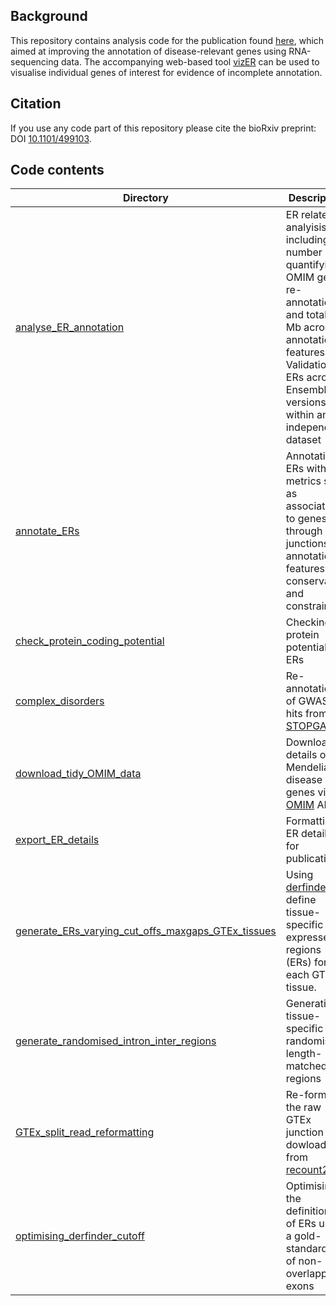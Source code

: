 ## Background

This repository contains analysis code for the publication found [here](https://www.biorxiv.org/content/10.1101/499103v2), which aimed at improving the annotation of disease-relevant genes using RNA-sequencing data. The accompanying web-based tool [vizER](https://snca.atica.um.es/browser/app/vizER) can be used to visualise individual genes of interest for evidence of incomplete annotation. 

## Citation

If you use any code part of this repository please cite the bioRxiv preprint: DOI [10.1101/499103](https://www.biorxiv.org/content/10.1101/499103v2).

## Code contents

| Directory | Description |
| --------- | ----------- |
| [analyse_ER_annotation](analyse_ER_annotation) | ER related analyisis including number of quantifying OMIM gene re-annotation and total ER Mb across annotation features. Validation of ERs across Ensembl versions and within an independent dataset |
| [annotate_ERs](annotate_ERs) | Annotating ERs with metrics such as association to genes through junctions, annotation features, conservation and constraint |
| [check_protein_coding_potential](check_protein_coding_potential) | Checking protein potential of ERs |
| [complex_disorders](complex_disorders) | Re-annotation of GWAS hits from [STOPGAP](https://pubmed.ncbi.nlm.nih.gov/28472345-stopgap-a-database-for-systematic-target-opportunity-assessment-by-genetic-association-predictions/) |
| [download_tidy_OMIM_data](download_tidy_OMIM_data) | Download details of Mendelian disease genes via [OMIM](https://omim.org/) API |
| [export_ER_details](export_ER_details) | Formatting ER details for publication |
| [generate_ERs_varying_cut_offs_maxgaps_GTEx_tissues](generate_ERs_varying_cut_offs_maxgaps_GTEx_tissues) | Using [derfinder](https://bioconductor.org/packages/release/bioc/html/derfinder.html) to define tissue-specific expressed regions (ERs) for each GTEx tissue. |
| [generate_randomised_intron_inter_regions](generate_randomised_intron_inter_regions) | Generating tissue-specific randomised length-matched regions |
| [GTEx_split_read_reformatting](GTEx_split_read_reformatting) | Re-format the raw GTEx junction data dowloaded from [recount2](https://jhubiostatistics.shinyapps.io/recount/) |
| [optimising_derfinder_cutoff](optimising_derfinder_cutoff) | Optimising the definitions of ERs using a gold-standard set of non-overlapping exons |







